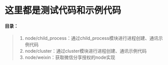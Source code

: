 # 这里都是测试代码和示例代码

#### 目录：
> 1. node/child_process：通过child_process模块进行进程创建、通讯示例代码
> 2. node/cluster：通过cluster模块进行进程创建、通讯示例代码
> 3. node/weixin：获取微信分享授权的node实现
